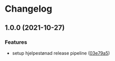 # Changelog

## 1.0.0 (2021-10-27)


### Features

* setup hjelpestønad release pipeline ([03e79a5](https://www.github.com/navikt/fhir-questionnaires/commit/03e79a5185a2c68b7692b2f820d145398b4eb220))
